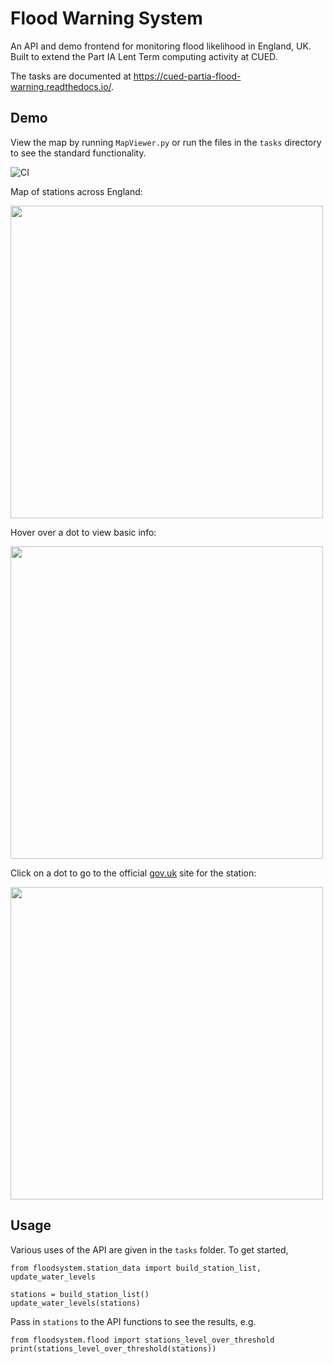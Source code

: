 # Flood Warning System

An API and demo frontend for monitoring flood likelihood in England, UK. Built to extend the Part IA Lent Term computing activity at CUED.

The tasks are documented at https://cued-partia-flood-warning.readthedocs.io/.

## Demo

View the map by running `MapViewer.py` or run the files in the `tasks` directory to see the standard functionality.

![CI](https://github.com/lorcan2440/Flood-Warning-System/actions/workflows/main.yml/badge.svg)

Map of stations across England:

<img src="https://user-images.githubusercontent.com/72615977/131227267-7c14cf48-8f9c-413f-8c3d-8b599b79ca19.png" height="500">

Hover over a dot to view basic info:

<img src="https://user-images.githubusercontent.com/72615977/132128831-922c51d7-3f87-400f-ad07-5310ff156d34.png" height="500">

Click on a dot to go to the official [gov.uk](https://check-for-flooding.service.gov.uk/) site for the station:

<img src="https://user-images.githubusercontent.com/72615977/132128882-a61aa746-bdf4-44dc-884d-14a836fbb2ed.png" height="500">

## Usage

Various uses of the API are given in the `tasks` folder. To get started,

```
from floodsystem.station_data import build_station_list, update_water_levels

stations = build_station_list()
update_water_levels(stations)
```

Pass in `stations` to the API functions to see the results, e.g.

```
from floodsystem.flood import stations_level_over_threshold
print(stations_level_over_threshold(stations))
```
